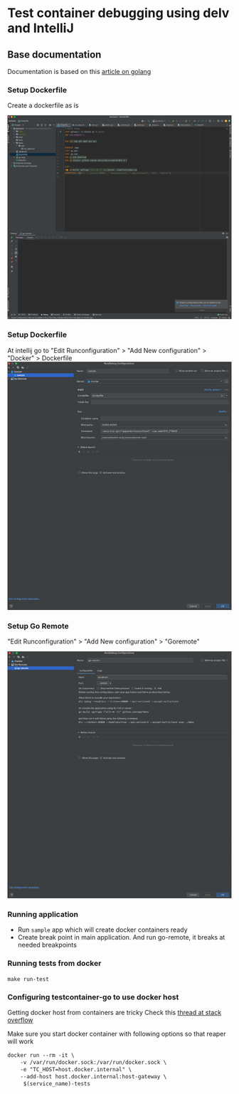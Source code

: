 # Test container debugging using delv and IntelliJ


## Base documentation
 Documentation is based on this [article on golang](https://blog.jetbrains.com/go/2018/04/30/debugging-containerized-go-applications/)
 
### Setup Dockerfile

Create a dockerfile as is

![](./docs/delv-dockerfile.png)

### Setup Dockerfile 

At intellij go to "Edit Runconfiguration" > "Add New configuration" > "Docker" > Dockerfile
![](./docs/docker-file.png)

### Setup Go Remote 

"Edit Runconfiguration" > "Add New configuration" > "Goremote"

![](./docs/go-remote-file.png)


### Running application
- Run `sample` app which will create docker containers ready
- Create break point in main application. And run go-remote, it breaks at needed breakpoints

### Running tests from docker
```
make run-test
```
### Configuring testcontainer-go to use docker host
Getting docker host from containers are tricky
Check this [thread at stack overflow](https://stackoverflow.com/questions/24319662/from-inside-of-a-docker-container-how-do-i-connect-to-the-localhost-of-the-mach)

Make sure you start docker container with following options so that reaper will work
```
docker run --rm -it \
    -v /var/run/docker.sock:/var/run/docker.sock \
    -e "TC_HOST=host.docker.internal" \
    --add-host host.docker.internal:host-gateway \
     $(service_name)-tests
```
